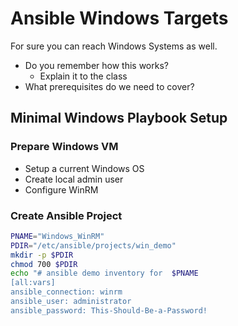 # Ansible Windows Targets
For sure you can reach Windows Systems as well.
* Do you remember how this works?
	* Explain it to the class
* What prerequisites do we need to cover?

## Minimal Windows Playbook Setup
### Prepare Windows VM
* Setup a current Windows OS
* Create local admin user
* Configure WinRM

### Create Ansible Project 
```bash
PNAME="Windows_WinRM"
PDIR="/etc/ansible/projects/win_demo"
mkdir -p $PDIR
chmod 700 $PDIR
echo "# ansible demo inventory for  $PNAME
[all:vars]
ansible_connection: winrm
ansible_user: administrator
ansible_password: This-Should-Be-a-Password!
```

<!--stackedit_data:
eyJoaXN0b3J5IjpbLTEzNDk5NjM5NTcsLTE5ODA1OTQ4MDhdfQ
==
-->